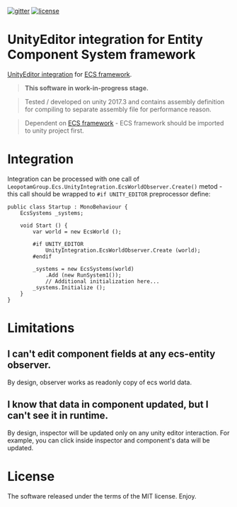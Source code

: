 [![gitter](https://img.shields.io/gitter/room/leopotam/ecs.svg)](https://gitter.im/leopotam/ecs)
[![license](https://img.shields.io/github/license/Leopotam/ecs-ui.svg)](https://github.com/Leopotam/ecs-ui/blob/develop/LICENSE)
# UnityEditor integration for Entity Component System framework
[UnityEditor integration](https://github.com/Leopotam/ecs-unityintegration) for [ECS framework](https://github.com/Leopotam/ecs).

> **This software in work-in-progress stage.**

> Tested / developed on unity 2017.3 and contains assembly definition for compiling to separate assembly file for performance reason.

> Dependent on [ECS framework](https://github.com/Leopotam/ecs) - ECS framework should be imported to unity project first.

# Integration

Integration can be processed with one call of `LeopotamGroup.Ecs.UnityIntegration.EcsWorldObserver.Create()` metod - this call should be wrapped to `#if UNITY_EDITOR` preprocessor define:
```
public class Startup : MonoBehaviour {
    EcsSystems _systems;

    void Start () {
        var world = new EcsWorld ();
        
        #if UNITY_EDITOR
            UnityIntegration.EcsWorldObserver.Create (world);
        #endif
        
        _systems = new EcsSystems(world)
            .Add (new RunSystem1());
            // Additional initialization here...
        _systems.Initialize ();
    }
}
```

# Limitations

## I can't edit component fields at any ecs-entity observer.
By design, observer works as readonly copy of ecs world data.

## I know that data in component updated, but I can't see it in runtime.
By design, inspector will be updated only on any unity editor interaction. For example, you can click inside inspector and component's data will be updated.

# License
The software released under the terms of the MIT license. Enjoy.